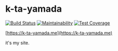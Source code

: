 # k-ta-yamada

[![Build Status](https://travis-ci.org/k-ta-yamada/k-ta-yamada.svg?branch=master)](https://travis-ci.org/k-ta-yamada/k-ta-yamada)
[![Maintainability](https://api.codeclimate.com/v1/badges/a648cc66e205ea3a228e/maintainability)](https://codeclimate.com/github/k-ta-yamada/k-ta-yamada/maintainability)
[![Test Coverage](https://api.codeclimate.com/v1/badges/a648cc66e205ea3a228e/test_coverage)](https://codeclimate.com/github/k-ta-yamada/k-ta-yamada/test_coverage)

[https://k-ta-yamada.me](https://k-ta-yamada.me)

it's my site.
